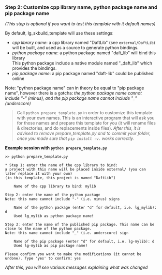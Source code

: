 ### Step 2: Customize cpp library name, python package name and pip package name

_(This step is optional if you want to test this template with it default names)_

By default, lg_skbuild_template will use these settings:
* _cpp library name_: a cpp library named "DaftLib" (see `external/DaftLib`) will be built,
  and used as a source to generate python bindings.
* _python package name_: a python package named "daft_lib" will bind this library  
  This python package include a native module named "_daft_lib" which provides the bindings.
* _pip package name_: a pip package named "daft-lib" could be published online

Note: "python package name" can in theory be equal to "pip package name", however there is a gotcha:
*the python package name cannot include "-" (minus), and the pip package name cannot include "_" (underscore)*

> Call `python prepare_template.py` in order to customize this template with your own names.
This is an interactive program that will ask you for those names and prepare this template for you
(it will rename files & directories, and do replacements inside files).
_After this, it is advised to remove prepare_template.py and to commit your folder,
once you made sure that `pip install -v.` works correctly._

__Example session with `python prepare_template.py`__

```
>> python prepare_template.py

* Step 1: enter the name of the cpp library to bind:
a project with this name will be placed inside external/ (you can later replace it with your own)
(in this template, this project is named "DaftLib")

    Name of the cpp library to bind: mylib

Step 2: enter the name of the python package 
Note: this name cannot include "-" (i.e. minus) signs
            
    Name of the python package (enter "d" for default, i.e. lg_mylib): d
    Used lg_mylib as python package name!

Step 3: enter the name of the published pip package. This name can be close to the name of the python package.
Note: this name cannot include "_" (i.e. underscore) sign
        
    Name of the pip package (enter "d" for default, i.e. lg-mylib): d
    Used lg-mylib as pip package name!

Please confirm you want to make the modifications (it cannot be undone). Type 'yes' to confirm: yes
```

_After this, you will see various messages explaining what was changed_

